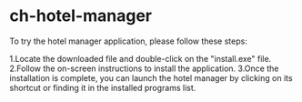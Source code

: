﻿# ch-hotel-manager

To try the hotel manager application, please follow these steps:

1.Locate the downloaded file and double-click on the "install.exe" file.
2.Follow the on-screen instructions to install the application.
3.Once the installation is complete, you can launch the hotel manager by clicking on its shortcut or finding it in the installed programs list.

